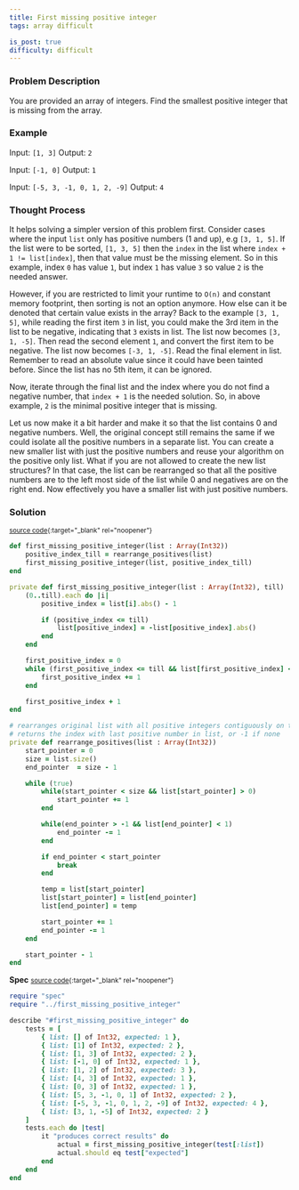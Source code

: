 ```yaml
---
title: First missing positive integer
tags: array difficult

is_post: true
difficulty: difficult
---
```


### Problem Description

You are provided an array of integers. Find the smallest positive integer that is missing from the array.

### Example
Input: `[1, 3]`
Output: `2`

Input: `[-1, 0]`
Output: `1`

Input: `[-5, 3, -1, 0, 1, 2, -9]`
Output: `4`

### Thought Process

It helps solving a simpler version of this problem first. Consider cases where the input `list` only has positive numbers (1 and up), e.g `[3, 1, 5]`. If the list were to be sorted, `[1, 3, 5]` then the `index` in the list where `index + 1 != list[index]`, then that value must be the missing element. So in this example, index `0` has value `1`, but index `1` has value `3` so value `2` is the needed answer.

However, if you are restricted to limit your runtime to `O(n)` and constant memory footprint, then sorting is not an option anymore. How else can it be denoted that certain value exists in the array? Back to the example `[3, 1, 5]`, while reading the first item `3` in list, you could make the 3rd item in the list to be negative, indicating that `3` exists in list. The list now becomes `[3, 1, -5]`. Then read the second element `1`, and convert the first item to be negative. The list now becomes `[-3, 1, -5]`. Read the final element in list. Remember to read an absolute value since it could have been tainted before. Since the list has no 5th item, it can be ignored.

Now, iterate through the final list and the index where you do not find a negative number, that `index + 1` is the needed solution. So, in above example, `2` is the minimal positive integer that is missing.

Let us now make it a bit harder and make it so that the list contains 0 and negative numbers. Well, the original concept still remains the same if we could isolate all the positive numbers in a separate list. You can create a new smaller list with just the positive numbers and reuse your algorithm on the positive only list. What if you are not allowed to create the new list structures? In that case, the list can be rearranged so that all the positive numbers are to the left most side of the list while 0 and negatives are on the right end. Now effectively you have a smaller list with just positive numbers.

### Solution
<small>[source code](https://github.com/algos-with-crystal/algos-with-crystal.github.io/blob/master/lib/first_missing_positive_integer.cr){:target="_blank" rel="noopener"}</small>


```ruby
def first_missing_positive_integer(list : Array(Int32))
    positive_index_till = rearrange_positives(list)
    first_missing_positive_integer(list, positive_index_till) 
end

private def first_missing_positive_integer(list : Array(Int32), till)
    (0..till).each do |i|
        positive_index = list[i].abs() - 1

        if (positive_index <= till)
            list[positive_index] = -list[positive_index].abs()
        end
    end

    first_positive_index = 0
    while (first_positive_index <= till && list[first_positive_index] < 0)
        first_positive_index += 1
    end

    first_positive_index + 1
end

# rearranges original list with all positive integers contiguously on the left side
# returns the index with last positive number in list, or -1 if none
private def rearrange_positives(list : Array(Int32))
    start_pointer = 0
    size = list.size()
    end_pointer  = size - 1

    while (true)
        while(start_pointer < size && list[start_pointer] > 0)
            start_pointer += 1
        end

        while(end_pointer > -1 && list[end_pointer] < 1)
            end_pointer -= 1
        end

        if end_pointer < start_pointer
            break
        end

        temp = list[start_pointer]
        list[start_pointer] = list[end_pointer]
        list[end_pointer] = temp

        start_pointer += 1
        end_pointer -= 1
    end

    start_pointer - 1
end
```

**Spec**
<small>[source code](https://github.com/algos-with-crystal/algos-with-crystal.github.io/blob/master/lib/spec/first_missing_positive_integer_spec.cr){:target="_blank" rel="noopener"}</small>

```ruby
require "spec"
require "../first_missing_positive_integer"

describe "#first_missing_positive_integer" do
    tests = [
        { list: [] of Int32, expected: 1 },
        { list: [1] of Int32, expected: 2 },
        { list: [1, 3] of Int32, expected: 2 },
        { list: [-1, 0] of Int32, expected: 1 },
        { list: [1, 2] of Int32, expected: 3 },
        { list: [4, 3] of Int32, expected: 1 },
        { list: [0, 3] of Int32, expected: 1 },
        { list: [5, 3, -1, 0, 1] of Int32, expected: 2 },
        { list: [-5, 3, -1, 0, 1, 2, -9] of Int32, expected: 4 },
        { list: [3, 1, -5] of Int32, expected: 2 }
    ]
    tests.each do |test|
        it "produces correct results" do
            actual = first_missing_positive_integer(test[:list])
            actual.should eq test["expected"]
        end
    end
end
```